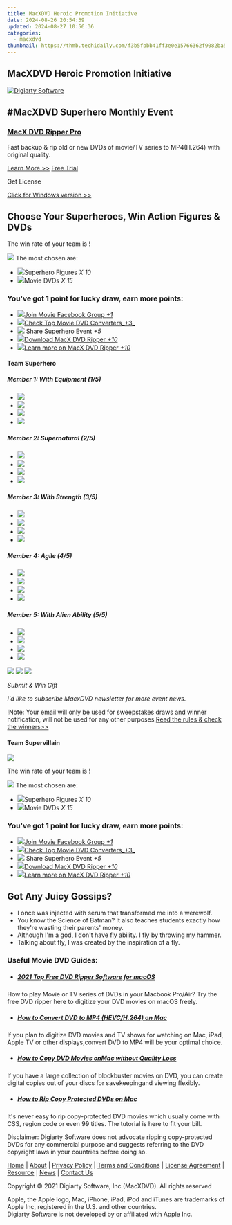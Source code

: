 ```yaml
---
title: MacXDVD Heroic Promotion Initiative
date: 2024-08-26 20:54:39
updated: 2024-08-27 10:56:36
categories:
  - macxdvd
thumbnail: https://thmb.techidaily.com/f3b5fbbb41ff3e0e15766362f9082ba5609c00b8437978e5e3317dc5d76ea72c.jpg
---
```


## MacXDVD Heroic Promotion Initiative

[![Digiarty Software](https://www.macxdvd.com/dvd/../landing/image-style/halloween-2020/logo.png)](https://tools.techidaily.com/macxdvd/products/)

## #MacXDVD Superhero Monthly Event

### [MacX DVD Ripper Pro](https://tools.techidaily.com/macxdvd/products/) 

Fast backup & rip old or new DVDs of movie/TV series to MP4(H.264) with original quality. 

[Learn More >>](https://tools.techidaily.com/macxdvd/products/) [Free Trial](https://tools.techidaily.com/macxdvd/products/) 

Get License 

[Click for Windows version >>](https://tools.techidaily.com/winxdvd/products/)



## Choose Your Superheroes, Win Action Figures & DVDs 

The win rate of your team is ! 

![](https://www.macxdvd.com/dvd/images/superhero/start.png) The most chosen are: 

* ![](https://www.macxdvd.com/dvd/images/superhero/prize-item02.png)Superhero Figures _X 10_
* ![](https://www.macxdvd.com/dvd/images/superhero/prize-item03.png)Movie DVDs _X 15_

### You've got **1** point for lucky draw, earn more points:

* [![](https://www.macxdvd.com/dvd/images/superhero/share-item01.png)Join Movie Facebook Group _+1_](https://www.facebook.com/groups/1386778841680543)
* [![](https://www.macxdvd.com/dvd/images/superhero/share-item02.png)Check Top Movie DVD Converters_+3_](https://tools.techidaily.com/macxdvd/products/)
* ![](https://www.macxdvd.com/dvd/images/superhero/share-item03.png) Share Superhero  Event _+5_
* [![](https://www.macxdvd.com/dvd/images/superhero/share-item04.png)Download MacX DVD Ripper _+10_](https://www.macxdvd.com/download/macx-dvd-ripper-superhero-event.zip)
* [![](https://www.macxdvd.com/dvd/images/superhero/share-item05.png)Learn more on MacX DVD Ripper _+10_](https://tools.techidaily.com/macxdvd/products/)

#### Team Superhero

##### Member 1: With Equipment (1/5)

* [![](https://www.macxdvd.com/dvd/images/superhero/hero-item01.jpg)](https://www.macxdvd.com/dvd/javascript:void%280%29;)
* [![](https://www.macxdvd.com/dvd/images/superhero/hero-item02.jpg)](https://www.macxdvd.com/dvd/javascript:void%280%29;)
* [![](https://www.macxdvd.com/dvd/images/superhero/hero-item03.jpg)](https://www.macxdvd.com/dvd/javascript:void%280%29;)
* [![](https://www.macxdvd.com/dvd/images/superhero/hero-item04.jpg)](https://www.macxdvd.com/dvd/javascript:void%280%29;)

##### Member 2: Supernatural (2/5)

* [![](https://www.macxdvd.com/dvd/images/superhero/hero-item05.jpg)](https://www.macxdvd.com/dvd/javascript:void%280%29;)
* [![](https://www.macxdvd.com/dvd/images/superhero/hero-item06.jpg)](https://www.macxdvd.com/dvd/javascript:void%280%29;)
* [![](https://www.macxdvd.com/dvd/images/superhero/hero-item07.jpg)](https://www.macxdvd.com/dvd/javascript:void%280%29;)
* [![](https://www.macxdvd.com/dvd/images/superhero/hero-item08.jpg)](https://www.macxdvd.com/dvd/javascript:void%280%29;)

##### Member 3: With Strength (3/5)

* [![](https://www.macxdvd.com/dvd/images/superhero/hero-item09.jpg)](https://www.macxdvd.com/dvd/javascript:void%280%29;)
* [![](https://www.macxdvd.com/dvd/images/superhero/hero-item10.jpg)](https://www.macxdvd.com/dvd/javascript:void%280%29;)
* [![](https://www.macxdvd.com/dvd/images/superhero/hero-item11.jpg)](https://www.macxdvd.com/dvd/javascript:void%280%29;)
* [![](https://www.macxdvd.com/dvd/images/superhero/hero-item12.jpg)](https://www.macxdvd.com/dvd/javascript:void%280%29;)

##### Member 4: Agile (4/5)

* [![](https://www.macxdvd.com/dvd/images/superhero/hero-item13.jpg)](https://www.macxdvd.com/dvd/javascript:void%280%29;)
* [![](https://www.macxdvd.com/dvd/images/superhero/hero-item14.jpg)](https://www.macxdvd.com/dvd/javascript:void%280%29;)
* [![](https://www.macxdvd.com/dvd/images/superhero/hero-item15.jpg)](https://www.macxdvd.com/dvd/javascript:void%280%29;)
* [![](https://www.macxdvd.com/dvd/images/superhero/hero-item16.jpg)](https://www.macxdvd.com/dvd/javascript:void%280%29;)

##### Member 5: With Alien Ability (5/5)

* [![](https://www.macxdvd.com/dvd/images/superhero/hero-item17.jpg)](https://www.macxdvd.com/dvd/javascript:void%280%29;)
* [![](https://www.macxdvd.com/dvd/images/superhero/hero-item18.jpg)](https://www.macxdvd.com/dvd/javascript:void%280%29;)
* [![](https://www.macxdvd.com/dvd/images/superhero/hero-item19.jpg)](https://www.macxdvd.com/dvd/javascript:void%280%29;)
* [![](https://www.macxdvd.com/dvd/images/superhero/hero-item20.jpg)](https://www.macxdvd.com/dvd/javascript:void%280%29;)

![](https://www.macxdvd.com/dvd/images/superhero/icon-prev.png) ![](https://www.macxdvd.com/dvd/images/superhero/icon-next.png) ![](https://www.macxdvd.com/dvd/images/superhero/icon-arrow.png) 

_Submit & Win Gift_ 

_I'd like to subscribe MacxDVD newsletter for more event news._ 

!Note: Your email will only be used for sweepstakes draws and winner notification, will not be used for any other purposes.[Read the rules & check the winners>>](https://tools.techidaily.com/macxdvd/products/)

#### Team Supervillain

![](https://www.macxdvd.com/dvd/images/superhero/supervillain.png) 



The win rate of your team is ! 

![](https://www.macxdvd.com/dvd/images/superhero/start.png) The most chosen are: 

* ![](https://www.macxdvd.com/dvd/images/superhero/prize-item02.png)Superhero Figures _X 10_
* ![](https://www.macxdvd.com/dvd/images/superhero/prize-item03.png)Movie DVDs _X 15_

### You've got **1** point for lucky draw, earn more points:

* [![](https://www.macxdvd.com/dvd/images/superhero/share-item01.png)Join Movie Facebook Group _+1_](https://www.facebook.com/groups/1386778841680543)
* [![](https://www.macxdvd.com/dvd/images/superhero/share-item02.png)Check Top Movie DVD Converters_+3_](https://tools.techidaily.com/macxdvd/products/)
* ![](https://www.macxdvd.com/dvd/images/superhero/share-item03.png) Share Superhero  Event _+5_
* [![](https://www.macxdvd.com/dvd/images/superhero/share-item04.png)Download MacX DVD Ripper _+10_](https://www.macxdvd.com/download/macx-dvd-ripper-superhero-event.zip)
* [![](https://www.macxdvd.com/dvd/images/superhero/share-item05.png)Learn more on MacX DVD Ripper _+10_](https://tools.techidaily.com/macxdvd/products/)



## Got Any Juicy Gossips?

* I once was injected with serum that transformed me into a werewolf.
* You know the Science of Batman? It also teaches students exactly how they're wasting their parents' money.
* Although I'm a god, I don't have fly ability. I fly by throwing my hammer.
* Talking about fly, I was created by the inspiration of a fly.



### Useful Movie DVD Guides:

* ##### [2021 Top Free DVD Ripper Software for macOS](https://tools.techidaily.com/macxdvd/products/)  
How to play Movie or TV series of DVDs in your Macbook Pro/Air? Try the free DVD ripper here to digitize your DVD movies on macOS freely.
* ##### [How to Convert DVD to MP4 (HEVC/H.264) on Mac](https://tools.techidaily.com/macxdvd/products/)  
If you plan to digitize DVD movies and TV shows for watching on Mac, iPad, Apple TV or other displays,convert DVD to MP4 will be your optimal choice.
* ##### [How to Copy DVD Movies onMac without Quality Loss](https://tools.techidaily.com/macxdvd/products/)  
If you have a large collection of blockbuster movies on DVD, you can create digital copies out of your discs for savekeepingand viewing flexibly.
* ##### [How to Rip Copy Protected DVDs on Mac](https://tools.techidaily.com/macxdvd/products/)  
It's never easy to rip copy-protected DVD movies which usually come with CSS, region code or even 99 titles. The tutorial is here to fit your bill.

Disclaimer: Digiarty Software does not advocate ripping copy-protected DVDs for any commercial purpose and suggests referring to the DVD copyright laws in your countries before doing so.



[Home](https://tools.techidaily.com/macxdvd/products/) | [About](https://tools.techidaily.com/macxdvd/products/) | [Privacy Policy](https://tools.techidaily.com/macxdvd/products/) | [Terms and Conditions](https://tools.techidaily.com/macxdvd/products/) | [License Agreement](https://tools.techidaily.com/macxdvd/products/) | [Resource](https://tools.techidaily.com/macxdvd/products/) | [News](https://tools.techidaily.com/macxdvd/products/) | [Contact Us](https://tools.techidaily.com/macxdvd/products/)

Copyright © 2021 Digiarty Software, Inc (MacXDVD). All rights reserved

Apple, the Apple logo, Mac, iPhone, iPad, iPod and iTunes are trademarks of Apple Inc, registered in the U.S. and other countries.  
Digiarty Software is not developed by or affiliated with Apple Inc.

<ins class="adsbygoogle"
     style="display:block"
     data-ad-format="autorelaxed"
     data-ad-client="ca-pub-7571918770474297"
     data-ad-slot="1223367746"></ins>



<ins class="adsbygoogle"
     style="display:block"
     data-ad-client="ca-pub-7571918770474297"
     data-ad-slot="8358498916"
     data-ad-format="auto"
     data-full-width-responsive="true"></ins>
